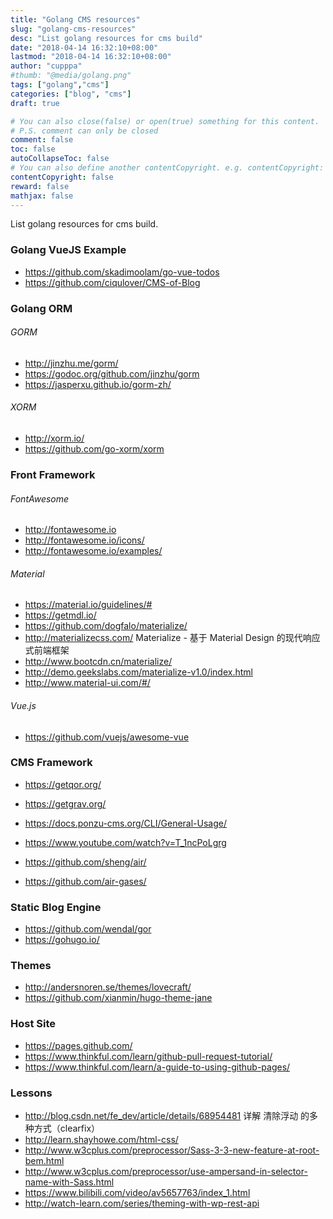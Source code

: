 ```yaml
---
title: "Golang CMS resources"
slug: "golang-cms-resources"
desc: "List golang resources for cms build"
date: "2018-04-14 16:32:10+08:00"
lastmod: "2018-04-14 16:32:10+08:00"
author: "cupppa"
#thumb: "@media/golang.png"
tags: ["golang","cms"]
categories: ["blog", "cms"]
draft: true

# You can also close(false) or open(true) something for this content.
# P.S. comment can only be closed
comment: false
toc: false
autoCollapseToc: false
# You can also define another contentCopyright. e.g. contentCopyright: "This is another copyright."
contentCopyright: false
reward: false
mathjax: false
---
```


List golang resources for cms build.

<!--more-->

### Golang VueJS Example

- https://github.com/skadimoolam/go-vue-todos
- https://github.com/ciqulover/CMS-of-Blog


### Golang ORM

###### GORM
- http://jinzhu.me/gorm/ 
- https://godoc.org/github.com/jinzhu/gorm
- https://jasperxu.github.io/gorm-zh/

###### XORM
- http://xorm.io/
- https://github.com/go-xorm/xorm


### Front Framework

###### FontAwesome
- http://fontawesome.io
- http://fontawesome.io/icons/
- http://fontawesome.io/examples/

###### Material
- https://material.io/guidelines/#
- https://getmdl.io/
- https://github.com/dogfalo/materialize/
- http://materializecss.com/ Materialize - 基于 Material Design 的现代响应式前端框架
- http://www.bootcdn.cn/materialize/
- http://demo.geekslabs.com/materialize-v1.0/index.html
- http://www.material-ui.com/#/

###### Vue.js
- https://github.com/vuejs/awesome-vue

### CMS Framework

- https://getqor.org/
- https://getgrav.org/

- https://docs.ponzu-cms.org/CLI/General-Usage/
- https://www.youtube.com/watch?v=T_1ncPoLgrg

- https://github.com/sheng/air/
- https://github.com/air-gases/

### Static Blog Engine

- https://github.com/wendal/gor
- https://gohugo.io/

### Themes

- http://andersnoren.se/themes/lovecraft/
- https://github.com/xianmin/hugo-theme-jane


### Host Site

- https://pages.github.com/
- https://www.thinkful.com/learn/github-pull-request-tutorial/
- https://www.thinkful.com/learn/a-guide-to-using-github-pages/

### Lessons

- http://blog.csdn.net/fe_dev/article/details/68954481 详解 清除浮动 的多种方式（clearfix）
- http://learn.shayhowe.com/html-css/
- http://www.w3cplus.com/preprocessor/Sass-3-3-new-feature-at-root-bem.html
- http://www.w3cplus.com/preprocessor/use-ampersand-in-selector-name-with-Sass.html
- https://www.bilibili.com/video/av5657763/index_1.html
- http://watch-learn.com/series/theming-with-wp-rest-api

